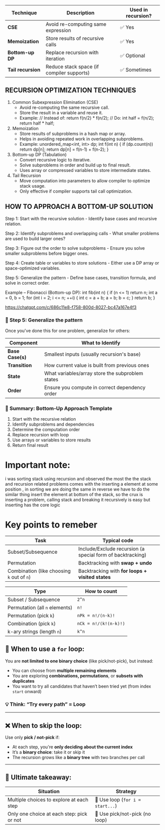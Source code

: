 
| Technique | Description | Used in recursion? |
|----|----|----|
| **CSE** | Avoid re-computing same expression | ✅ Yes |
| **Memoization** | Store results of recursive calls | ✅ Yes |
| **Bottom-up DP** | Replace recursion with iteration | ✅ Optional |
| **Tail recursion** | Reduce stack space (if compiler supports) | ✅ Sometimes |

## RECURSION OPTIMIZATION TECHNIQUES






1. Common Subexpression Elimination (CSE)
   * Avoid re-computing the same recursive call.
   * Store the result in a variable and reuse it.
   * Example:
     // Instead of:
     return f(n/2) \* f(n/2);
     // Do:
     int half = f(n/2);
     return half \* half;
2. Memoization
   * Store results of subproblems in a hash map or array.
   * Helps in avoiding repeated work in overlapping subproblems.
   * Example:
     unordered_map<int, int> dp;
     int f(int n) {
     if (dp.count(n)) return dp\[n\];
     return dp\[n\] = f(n-1) + f(n-2);
     }
3. Bottom-up DP (Tabulation)
   * Convert recursive logic to iterative.
   * Solve subproblems in order and build up to final result.
   * Uses array or compressed variables to store intermediate states.
4. Tail Recursion
   * Move computation into parameters to allow compiler to optimize stack usage.
   * Only effective if compiler supports tail call optimization.


## HOW TO APPROACH A BOTTOM-UP SOLUTION

Step 1: Start with the recursive solution
\- Identify base cases and recursive relation.

Step 2: Identify subproblems and overlapping calls
\- What smaller problems are used to build larger ones?

Step 3: Figure out the order to solve subproblems
\- Ensure you solve smaller subproblems before bigger ones.

Step 4: Create table or variables to store solutions
\- Either use a DP array or space-optimized variables.

Step 5: Generalize the pattern
\- Define base cases, transition formula, and solve in correct order.

Example – Fibonacci (Bottom-up DP):
int fib(int n) {
if (n <= 1) return n;
int a = 0, b = 1;
for (int i = 2; i <= n; ++i) {
int c = a + b;
a = b;
b = c;
}
return b;
}



<https://chatgpt.com/c/686c11e8-f758-800d-8027-bc47a167e4f3>

### 🔹 Step 5: **Generalize the pattern**

Once you've done this for one problem, generalize for others:

| Component | What to Identify |
|----|----|
| **Base Case(s)** | Smallest inputs (usually recursion's base) |
| **Transition** | How current value is built from previous ones |
| **State** | What variables/array store the subproblem states |
| **Order** | Ensure you compute in correct dependency order |



### 🧠 Summary: Bottom-Up Approach Template






1. Start with the recursive relation
2. Identify subproblems and dependencies
3. Determine the computation order
4. Replace recursion with loop
5. Use arrays or variables to store results
6. Return final result


# Important note:

i was  sorting stack using recursion and observed the most the the stack and recursion related problems comes with the inserting a element at some position , in sorting we are doing the same in reverse we have to do the similar thing insert the element at bottom of the stack, so the crux is inserting a problem, calling stack and breaking it recursively is easy but inserting has the core logic

# Key points to remeber

| Task | Typical code |
|----|----|
| Subset/Subsequence | Include/Exclude recursion (a special form of backtracking) |
| Permutation | Backtracking with **swap + undo** |
| Combination (like choosing `k` out of `n`) | Backtracking with **for loops + visited states** |





| Type | How to count |
|----|----|
| Subset / Subsequence | `2^n` |
| Permutation (all `n` elements) | `n!` |
| Permutation (pick `k`) | `nPk = n!/(n-k)!` |
| Combination (pick `k`) | `nCk = n!/(k!(n-k)!)` |
| k-ary strings (length `n`) | `k^n` |


## 🔁 When to use a `for` loop:

You are **not limited to one binary choice** (like pick/not-pick), but instead:

* You can choose from **multiple remaining elements**
* You are exploring **combinations, permutations**, or **subsets with duplicates**
* You want to try all candidates that haven’t been tried yet (from index `start` onward)

### 💡 Think: “Try every path” = Loop


---

## ❌ When to skip the loop:

Use only **pick / not-pick** if:

* At each step, you're **only deciding about the current index**
* It’s a **binary choice**: take it or skip it
* The recursion grows like a **binary tree** with two branches per call


---

## 🧠 Ultimate takeaway:

| Situation | Strategy |
|----|----|
| Multiple choices to explore at each step | 🔁 Use loop (`for i = start...`) |
| Only one choice at each step: pick or not | 🔀 Use pick/not-pick (no loop) |



